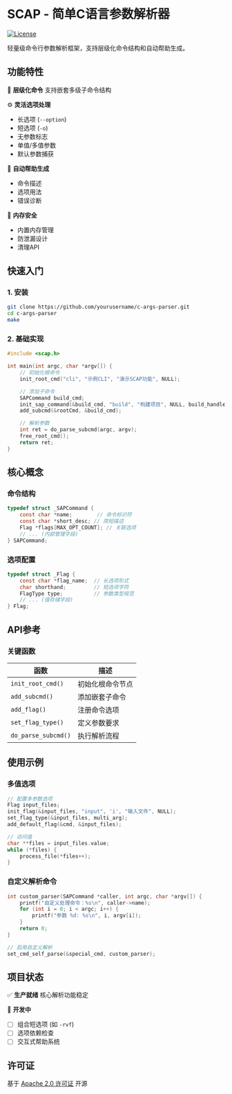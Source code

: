 # SCAP - 简单C语言参数解析器

[![License](https://img.shields.io/badge/License-Apache_2.0-blue.svg)](https://opensource.org/licenses/Apache-2.0)

轻量级命令行参数解析框架，支持层级化命令结构和自动帮助生成。

## 功能特性

🌳 **层级化命令**
支持嵌套多级子命令结构

⚙️ **灵活选项处理**

- 长选项 (`--option`)
- 短选项 (`-o`)
- 无参数标志
- 单值/多值参数
- 默认参数捕获

📘 **自动帮助生成**

- 命令描述
- 选项用法
- 错误诊断

🚢 **内存安全**

- 内置内存管理
- 防泄漏设计
- 清理API

## 快速入门

### 1. 安装

```bash
git clone https://github.com/yourusername/c-args-parser.git
cd c-args-parser
make
```

### 2. 基础实现

```c
#include <scap.h>

int main(int argc, char *argv[]) {
    // 初始化根命令
    init_root_cmd("cli", "示例CLI", "演示SCAP功能", NULL);

    // 添加子命令
    SAPCommand build_cmd;
    init_sap_command(&build_cmd, "build", "构建项目", NULL, build_handler);
    add_subcmd(&rootCmd, &build_cmd);

    // 解析参数
    int ret = do_parse_subcmd(argc, argv);
    free_root_cmd();
    return ret;
}
```

## 核心概念

### 命令结构

```c
typedef struct _SAPCommand {
    const char *name;        // 命令标识符
    const char *short_desc; // 简短描述
    Flag *flags[MAX_OPT_COUNT]; // 关联选项
    // ... (内部管理字段)
} SAPCommand;
```

### 选项配置

```c
typedef struct _Flag {
    const char *flag_name;  // 长选项形式
    char shorthand;         // 短选项字符
    FlagType type;          // 参数类型规范
    // ... (值存储字段)
} Flag;
```

## API参考

### 关键函数

| 函数            | 描述               |
|----------------|-------------------|
| `init_root_cmd()` | 初始化根命令节点 |
| `add_subcmd()`    | 添加嵌套子命令    |
| `add_flag()`      | 注册命令选项      |
| `set_flag_type()` | 定义参数要求      |
| `do_parse_subcmd()` | 执行解析流程    |

## 使用示例

### 多值选项

```c
// 配置多参数选项
Flag input_files;
init_flag(&input_files, "input", 'i', "输入文件", NULL);
set_flag_type(&input_files, multi_arg);
add_default_flag(&cmd, &input_files);

// 访问值
char **files = input_files.value;
while (*files) {
    process_file(*files++);
}
```

### 自定义解析命令

```c
int custom_parser(SAPCommand *caller, int argc, char *argv[]) {
    printf("自定义处理命令：%s\n", caller->name);
    for (int i = 0; i < argc; i++) {
        printf("参数 %d: %s\n", i, argv[i]);
    }
    return 0;
}

// 启用自定义解析
set_cmd_self_parse(&special_cmd, custom_parser);
```

## 项目状态

✅ **生产就绪**
核心解析功能稳定

🔧 **开发中**

- [ ] 组合短选项 (如 `-rvf`)
- [ ] 选项依赖检查
- [ ] 交互式帮助系统

## 许可证

基于 [Apache 2.0 许可证](https://opensource.org/licenses/Apache-2.0) 开源
